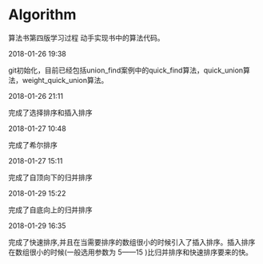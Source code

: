 # Algorithm
算法书第四版学习过程 动手实现书中的算法代码。

2018-01-26 19:38

git初始化，目前已经包括union_find案例中的quick_find算法，quick_union算法，weight_quick_union算法。

2018-01-26 21:11

完成了选择排序和插入排序

2018-01-27 10:48

完成了希尔排序

2018-01-27 15:11

完成了自顶向下的归并排序

2018-01-29 15:22

完成了自底向上的归并排序

2018-01-29 16:35

完成了快速排序,并且在当需要排序的数组很小的时候引入了插入排序。插入排序在数组很小的时候(一般选用参数为 5——15 )比归并排序和快速排序要来的快。